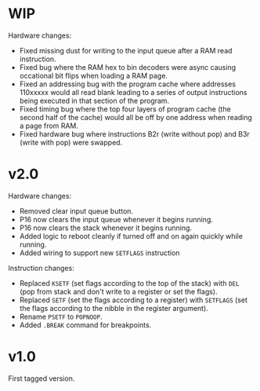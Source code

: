 # WIP

Hardware changes:
 - Fixed missing dust for writing to the input queue after a RAM read instruction.
 - Fixed bug where the RAM hex to bin decoders were async causing occational bit flips when loading a RAM page.
 - Fixed an addressing bug with the program cache where addresses 110xxxxx would all read blank leading to a series of output instructions being executed in that section of the program.
 - Fixed timing bug where the top four layers of program cache (the second half of the cache) would all be off by one address when reading a page from RAM.
 - Fixed hardware bug where instructions B2r (write without pop) and B3r (write with pop) were swapped.

# v2.0
Hardware changes:
 - Removed clear input queue button.
 - P16 now clears the input queue whenever it begins running.
 - P16 now clears the stack whenever it begins running.
 - Added logic to reboot cleanly if turned off and on again quickly while running.
 - Added wiring to support new `SETFLAGS` instruction

Instruction changes:
 - Replaced `KSETF` (set flags according to the top of the stack) with `DEL` (pop from stack and don't write to a register or set the flags).
 - Replaced `SETF` (set the flags according to a register) with `SETFLAGS` (set the flags according to the nibble in the register argument).
 - Rename `PSETF` to `POPNOOP`.
 - Added `.BREAK` command for breakpoints.

# v1.0
First tagged version.